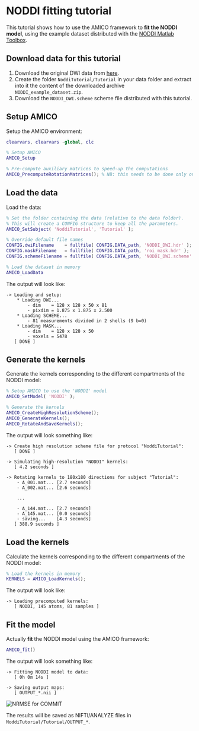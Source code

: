 # NODDI fitting tutorial

This tutorial shows how to use the AMICO framework to **fit the NODDI model**, using the example dataset distributed with the [NODDI Matlab Toolbox](http://mig.cs.ucl.ac.uk/index.php?n=Tutorial.NODDImatlab).

## Download data for this tutorial

1. Download the original DWI data from [here](http://www.nitrc.org/frs/download.php/5508/NODDI_example_dataset.zip).
2. Create the folder `NoddiTutorial/Tutorial` in your data folder and extract into it the content of the downloaded archive `NODDI_example_dataset.zip`.
3. Download the `NODDI_DWI.scheme` scheme file distributed with this tutorial.

## Setup AMICO

Setup the AMICO environment:

```matlab
clearvars, clearvars -global, clc

% Setup AMICO
AMICO_Setup

% Pre-compute auxiliary matrices to speed-up the computations
AMICO_PrecomputeRotationMatrices(); % NB: this needs to be done only once and for all
```

## Load the data

Load the data:

```matlab
% Set the folder containing the data (relative to the data folder).
% This will create a CONFIG structure to keep all the parameters.
AMICO_SetSubject( 'NoddiTutorial', 'Tutorial' );

% Override default file names
CONFIG.dwiFilename    = fullfile( CONFIG.DATA_path, 'NODDI_DWI.hdr' );
CONFIG.maskFilename   = fullfile( CONFIG.DATA_path, 'roi_mask.hdr' );
CONFIG.schemeFilename = fullfile( CONFIG.DATA_path, 'NODDI_DWI.scheme' );

% Load the dataset in memory
AMICO_LoadData
```

The output will look like:

```
-> Loading and setup:
	* Loading DWI...
		- dim    = 128 x 128 x 50 x 81
		- pixdim = 1.875 x 1.875 x 2.500
	* Loading SCHEME...
		- 81 measurements divided in 2 shells (9 b=0)
	* Loading MASK...
		- dim    = 128 x 128 x 50
		- voxels = 5478
   [ DONE ]
```

## Generate the kernels

Generate the kernels corresponding to the different compartments of the NODDI model:

```matlab
% Setup AMICO to use the 'NODDI' model
AMICO_SetModel( 'NODDI' );

% Generate the kernels
AMICO_CreateHighResolutionScheme();
AMICO_GenerateKernels();
AMICO_RotateAndSaveKernels();
```

The output will look something like:

```
-> Create high resolution scheme file for protocol "NoddiTutorial":
   [ DONE ]

-> Simulating high-resolution "NODDI" kernels:
   [ 4.2 seconds ]

-> Rotating kernels to 180x180 directions for subject "Tutorial":
	- A_001.mat... [2.7 seconds]
	- A_002.mat... [2.6 seconds]
	
	...
	
	- A_144.mat... [2.7 seconds]
	- A_145.mat... [0.0 seconds]
	- saving...    [4.3 seconds]
   [ 388.9 seconds ]
```

## Load the kernels

Calculate the kernels corresponding to the different compartments of the NODDI model:

```matlab
% Load the kernels in memory
KERNELS = AMICO_LoadKernels();
```

The output will look like:

```
-> Loading precomputed kernels:
   [ NODDI, 145 atoms, 81 samples ]
```


## Fit the model

Actually **fit** the NODDI model using the AMICO framework:

```matlab
AMICO_fit()
```

The output will look something like:

```
-> Fitting NODDI model to data:
   [ 0h 0m 14s ]

-> Saving output maps:
   [ OUTPUT_*.nii ]
```

![NRMSE for COMMIT](https://github.com/daducci/AMICO/blob/master/doc/demos/NODDI/RESULTS_Fig1.png)

The results will be saved as NIFTI/ANALYZE files in `NoddiTutorial/Tutorial/OUTPUT_*`.


